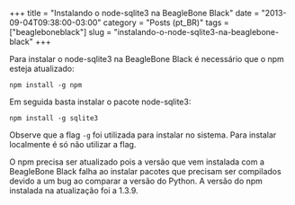 +++
title = "Instalando o node-sqlite3 na BeagleBone Black"
date = "2013-09-04T09:38:00-03:00"
category = "Posts (pt_BR)"
tags = ["beagleboneblack"]
slug = "instalando-o-node-sqlite3-na-beaglebone-black"
+++

Para instalar o node-sqlite3 na BeagleBone Black é necessário que o npm esteja
atualizado:

```console
npm install -g npm
```

Em seguida basta instalar o pacote node-sqlite3:

```console
npm install -g sqlite3
```

Observe que a flag `-g` foi utilizada para instalar no sistema. Para instalar
localmente é só não utilizar a flag.

O npm precisa ser atualizado pois a versão que vem instalada com a BeagleBone
Black falha ao instalar pacotes que precisam ser compilados devido a um bug ao
comparar a versão do Python. A versão do npm instalada na atualização foi a
1.3.9.
